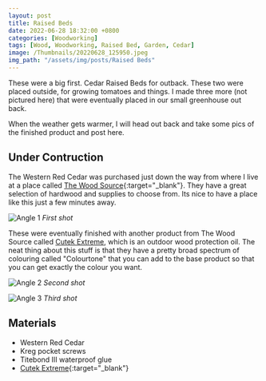 ```yaml
---
layout: post
title: Raised Beds
date: 2022-06-28 18:32:00 +0800
categories: [Woodworking]
tags: [Wood, Woodworking, Raised Bed, Garden, Cedar]
image: /Thumbnails/20220628_125950.jpeg
img_path: "/assets/img/posts/Raised Beds"
---
```


These were a big first.  Cedar Raised Beds for outback.  These two were placed outside, for growing tomatoes and things.  I made three more (not pictured here) that were eventually placed in our small greenhouse out back.  

When the weather gets warmer, I will head out back and take some pics of the finished product and post here.

## Under Contruction

The Western Red Cedar was purchased just down the way from where I live at a place called [The Wood Source]{:target="_blank"}.  They have a great selection of hardwood and supplies to choose from.  Its nice to have a place like this just a few minutes away.

![Angle 1][Angle 1]
_First shot_

These were eventually finished with another product from The Wood Source called [Cutek Extreme], which is an outdoor wood protection oil.  The neat thing about this stuff is that they have a pretty broad spectrum of colouring called "Colourtone" that you can add to the base product so that you can get exactly the colour you want.

![Angle 2][Angle 2]
_Second shot_

![Angle 3][Angle 3]
_Third shot_

## Materials

- Western Red Cedar
- Kreg pocket screws
- Titebond III waterproof glue
- [Cutek Extreme]{:target="_blank"}

[Angle 1]: 20220628_125859.jpeg
[Angle 2]: 20220628_125916.jpeg
[Angle 3]: 20220628_125950.jpeg
[The Wood Source]: https://wood-source.com
[Cutek Extreme]: https://wood-source.com/product/cutek-extreme
